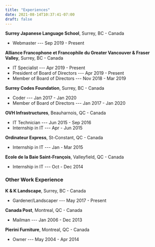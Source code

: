 ```yaml
---
title: "Experiences"
date: 2021-08-14T10:37:41-07:00
draft: false
---
```


**Surrey Japanese Language School**, Surrey, BC - Canada
* Webmaster --- Sep 2019 - Present

**Alliance Francophone et Francophile du Greater Vancouver & Fraser Valley**, Surrey, BC - Canada
* IT Specialist --- Apr 2019 - Present
* President of Board of Directors --- Apr 2019 - Present
* Member of Board of Directors --- Nov 2018 - Mar 2019

**Surrey Codes Foundation**, Surrey, BC - Canada
* Coder --- Jan 2017 - Jan 2020
* Member of Board of Directors --- Jan 2017 - Jan 2020

**OVH Infrastructures**, Beauharnois, QC	- Canada
* IT Technician --- Jun 2015 - Sep 2016
* Internship in IT --- Apr - Jun 2015

**Ordinateur Express**, St-Constant, QC - Canada
* Internship in IT --- Jan - Mar 2015

**Ecole de la Baie Saint-François**, Valleyfield, QC - Canada
* Internship in IT --- Oct - Dec 2014

### Other Work Experience

**K & K Landscape**, Surrey, BC - Canada
* Gardener/Landscaper --- May 2017 - Present

**Canada Post**, Montreal, QC - Canada
* Mailman --- Jan 2006 - Dec 2013

**Pierini Furniture**, Montreal, QC - Canada
* Owner --- May 2004 - Apr 2014